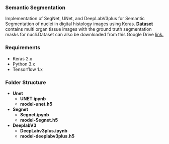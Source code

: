 ### Semantic Segmentation
Implementation of SegNet, UNet, and DeepLabV3plus for Semantic Segmentation of nuclei in digital histology images using Keras. [**Dataset**](https://monuseg.grand-challenge.org/Data/) contains multi organ tissue images with the ground truth segmentation masks for nucli.Dataset can also be downloaded from this Google Drive [link.](https://drive.google.com/open?id=1jeenIeQpt3F1jNeHDelFaVKrnwyk5ewP)
### Requirements
* Keras 2.x
* Python 3.x
* Tensorflow 1.x
### Folder Structure
- __Unet__
  - __UNET.ipynb__
  - __model-unet.h5__
- __Segnet__
  - __Segnet.ipynb__
  - __model-Segnet.h5__
- __DeeplabV3__
  - __DeepLabv3plus.ipynb__
  - __model-deeplabv3plus.h5__
